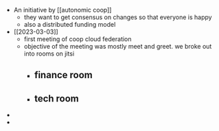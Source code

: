 - An initiative by [[autonomic coop]]
	- they want to get consensus on changes so that everyone is happy
	- also a distributed funding model
- [[2023-03-03]]
	- first meeting of coop cloud federation
	- objective of the meeting was mostly meet and greet. we broke out into rooms on jitsi
		- finance room
			-
		- tech room
			-
-
-